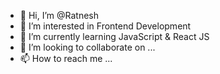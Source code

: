 - 👋 Hi, I’m @Ratnesh
- 👀 I’m interested in Frontend Development
- 🌱 I’m currently learning JavaScript & React JS
- 💞️ I’m looking to collaborate on ...
- 📫 How to reach me ...

<!---
alexmercer500/alexmercer500 is a ✨ special ✨ repository because its `README.md` (this file) appears on your GitHub profile.
You can click the Preview link to take a look at your changes.
--->
